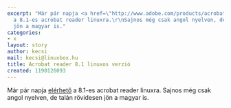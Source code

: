 ```yaml
---
excerpt: "Már pár napja <a href=\"http://www.adobe.com/products/acrobat/readstep2_allversions.html\">elérhető</a>
  a 8.1-es acrobat reader linuxra.\r\nSajnos még csak angol nyelven, de talán rövidesen
  jön a magyar is."
categories:
- x
layout: story
author: kecsi
mail: kecsi@linuxbox.hu
title: Acrobat reader 8.1 linuxos verzió
created: 1190126093
---
```

Már pár napja <a href="http://www.adobe.com/products/acrobat/readstep2_allversions.html">elérhető</a> a 8.1-es acrobat reader linuxra.
Sajnos még csak angol nyelven, de talán rövidesen jön a magyar is.
